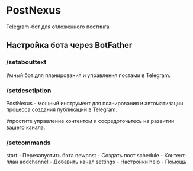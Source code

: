 # PostNexus
Telegram-бот для отложенного постинга

## Настройка бота через BotFather

### /setabouttext
Умный бот для планирования и управления постами в Telegram.

### /setdesctiption
PostNexus - мощный инструмент для планирования и автоматизации процесса создания публикаций в Telegram.

Упростите управление контентом и сосредоточьтесь на развитии вашего канала.

### /setcommands
start - Перезапустить бота
newpost - Создать пост
schedule - Контент-план
addchannel - Добавить канал
settings - Настройки
help - Помощь
